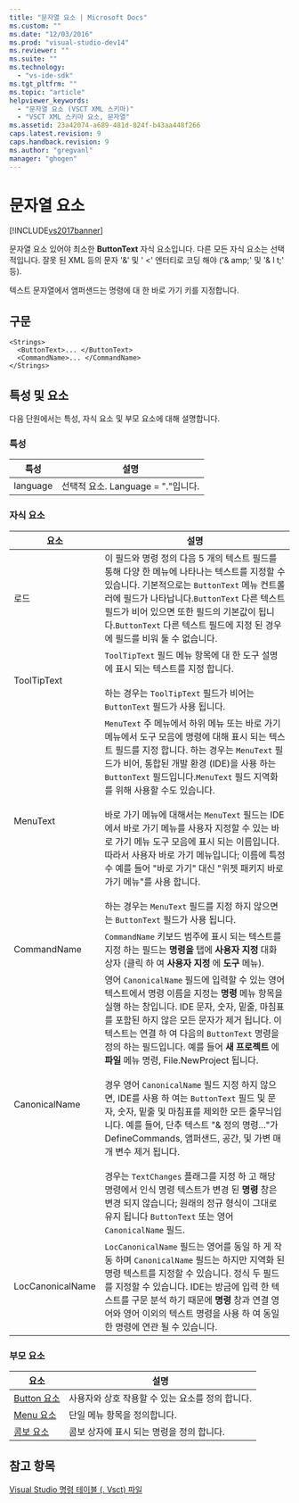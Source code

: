 ```yaml
---
title: "문자열 요소 | Microsoft Docs"
ms.custom: ""
ms.date: "12/03/2016"
ms.prod: "visual-studio-dev14"
ms.reviewer: ""
ms.suite: ""
ms.technology: 
  - "vs-ide-sdk"
ms.tgt_pltfrm: ""
ms.topic: "article"
helpviewer_keywords: 
  - "문자열 요소 (VSCT XML 스키마)"
  - "VSCT XML 스키마 요소, 문자열"
ms.assetid: 23a42074-a689-481d-824f-b43aa448f266
caps.latest.revision: 9
caps.handback.revision: 9
ms.author: "gregvanl"
manager: "ghogen"
---
```

# 문자열 요소
[!INCLUDE[vs2017banner](../code-quality/includes/vs2017banner.md)]

문자열 요소 있어야 최소한 **ButtonText** 자식 요소입니다. 다른 모든 자식 요소는 선택적입니다. 잘못 된 XML 등의 문자 '&' 및 ' \<' 엔터티로 코딩 해야 \('& amp;' 및 '& l t;' 등\).  
  
 텍스트 문자열에서 앰퍼샌드는 명령에 대 한 바로 가기 키를 지정합니다.  
  
## 구문  
  
```  
<Strings>  
  <ButtonText>... </ButtonText>  
  <CommandName>... </CommandName>  
</Strings>  
```  
  
## 특성 및 요소  
 다음 단원에서는 특성, 자식 요소 및 부모 요소에 대해 설명합니다.  
  
### 특성  
  
|특성|설명|  
|--------|--------|  
|language|선택적 요소. Language \= "."입니다.|  
  
### 자식 요소  
  
|요소|설명|  
|--------|--------|  
|로드|이 필드와 명령 정의 다음 5 개의 텍스트 필드를 통해 다양 한 메뉴에 나타나는 텍스트를 지정할 수 있습니다. 기본적으로는 `ButtonText` 메뉴 컨트롤러에 필드가 나타납니다.`ButtonText` 다른 텍스트 필드가 비어 있으면 또한 필드의 기본값이 됩니다.`ButtonText` 다른 텍스트 필드에 지정 된 경우에 필드를 비워 둘 수 없습니다.|  
|ToolTipText|`ToolTipText` 필드 메뉴 항목에 대 한 도구 설명에 표시 되는 텍스트를 지정 합니다.<br /><br /> 하는 경우는 `ToolTipText` 필드가 비어는 `ButtonText` 필드가 사용 됩니다.|  
|MenuText|`MenuText` 주 메뉴에서 하위 메뉴 또는 바로 가기 메뉴에서 도구 모음에 명령에 대해 표시 되는 텍스트 필드를 지정 합니다. 하는 경우는 `MenuText` 필드가 비어, 통합된 개발 환경 \(IDE\)을 사용 하는 `ButtonText` 필드입니다.`MenuText` 필드 지역화를 위해 사용할 수도 있습니다.<br /><br /> 바로 가기 메뉴에 대해서는 `MenuText` 필드는 IDE에서 바로 가기 메뉴를 사용자 지정할 수 있는 바로 가기 메뉴 도구 모음에 표시 되는 이름입니다. 따라서 사용자 바로 가기 메뉴입니다; 이름에 특정 수 예를 들어 "바로 가기" 대신 "위젯 패키지 바로 가기 메뉴"를 사용 합니다.<br /><br /> 하는 경우는 `MenuText` 필드를 지정 하지 않으면는 `ButtonText` 필드가 사용 됩니다.|  
|CommandName|`CommandName` 키보드 범주에 표시 되는 텍스트를 지정 하는 필드는 **명령을** 탭에 **사용자 지정** 대화 상자 \(클릭 하 여 **사용자 지정** 에 **도구** 메뉴\).|  
|CanonicalName|영어 `CanonicalName` 필드에 입력할 수 있는 영어 텍스트에서 명령 이름을 지정는 **명령** 메뉴 항목을 실행 하는 창입니다. IDE 문자, 숫자, 밑줄, 마침표를 포함된 하지 않은 모든 문자가 제거 됩니다. 이 텍스트는 연결 하 여 다음의 `ButtonText` 명령을 정의 하는 필드입니다. 예를 들어 **새 프로젝트** 에 **파일** 메뉴 명령, File.NewProject 됩니다.<br /><br /> 경우 영어 `CanonicalName` 필드 지정 하지 않으면, IDE를 사용 하 여는 `ButtonText` 필드 및 문자, 숫자, 밑줄 및 마침표를 제외한 모든 줄무늬입니다. 예를 들어, 단추 텍스트 "& 정의 명령..."가 DefineCommands, 앰퍼샌드, 공간, 및 가변 매개 변수 제거 됩니다.<br /><br /> 경우는 `TextChanges` 플래그를 지정 하 고 해당 명령에서 인식 명령 텍스트가 변경 된 **명령** 창은 변경 되지 않습니다; 원래의 정규 형식이 그대로 유지 됩니다 `ButtonText` 또는 영어 `CanonicalName` 필드.|  
|LocCanonicalName|`LocCanonicalName` 필드는 영어를 동일 하 게 작동 하며 `CanonicalName` 필드는 하지만 지역화 된 명령 텍스트를 지정할 수 있습니다. 정식 두 필드를 지정할 수 있습니다. IDE는 방금에 입력 한 텍스트를 구문 분석 하기 때문에 **명령** 창과 연결 영어와 영어 이외의 텍스트 명령을 사용 하 여 동일한 명령에 연관 될 수 있습니다.|  
  
### 부모 요소  
  
|요소|설명|  
|--------|--------|  
|[Button 요소](../extensibility/button-element.md)|사용자와 상호 작용할 수 있는 요소를 정의 합니다.|  
|[Menu 요소](../extensibility/menu-element.md)|단일 메뉴 항목을 정의합니다.|  
|[콤보 요소](../extensibility/combo-element.md)|콤보 상자에 표시 되는 명령을 정의 합니다.|  
  
## 참고 항목  
 [Visual Studio 명령 테이블 \(. Vsct\) 파일](../extensibility/internals/visual-studio-command-table-dot-vsct-files.md)